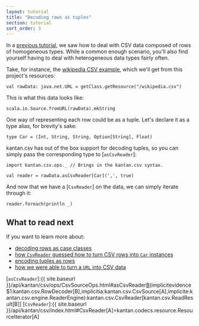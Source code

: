 ```yaml
---
layout: tutorial
title: "Decoding rows as tuples"
section: tutorial
sort_order: 3
---
```


In a [previous tutorial](rows_as_collections.html), we saw how to deal with CSV data composed of rows of homogeneous
types. While a common enough scenario, you'll also find yourself having to deal with heterogeneous data types fairly
often.

Take, for instance, the [wikipedia CSV example](https://en.wikipedia.org/wiki/Comma-separated_values#Example), which
we'll get from this project's resources:

```tut:silent
val rawData: java.net.URL = getClass.getResource("/wikipedia.csv")
```

This is what this data looks like:

```tut
scala.io.Source.fromURL(rawData).mkString
```

One way of representing each row could be as a tuple. Let's declare it as a type alias, for brevity's sake:

```tut:silent
type Car = (Int, String, String, Option[String], Float)
```

kantan.csv has out of the box support for decoding tuples, so you can simply pass the corresponding type to
[`asCsvReader`]:

```tut:silent
import kantan.csv.ops._ // Brings in the kantan.csv syntax.

val reader = rawData.asCsvReader[Car](',', true)
```

And now that we have a [`CsvReader`] on the data, we can simply iterate through it:

```tut
reader.foreach(println _)
```

## What to read next
If you want to learn more about:

* [decoding rows as case classes](rows_as_case_classes.html)
* [how `CsvReader` guessed how to turn CSV rows into `Car` instances](rows_as_arbitrary_types.html)
* [encoding tuples as rows](collections_as_rows.html)
* [how we were able to turn a `URL` into CSV data](csv_sources.html)


[`asCsvReader`]:{{ site.baseurl }}/api/kantan/csv/ops/CsvSourceOps.html#asCsvReader[B](sep:Char,header:Boolean)(implicitevidence$1:kantan.csv.RowDecoder[B],implicitia:kantan.csv.CsvSource[A],implicite:kantan.csv.engine.ReaderEngine):kantan.csv.CsvReader[kantan.csv.ReadResult[B]]
[`CsvReader`]:{{ site.baseurl }}/api/kantan/csv/index.html#CsvReader[A]=kantan.codecs.resource.ResourceIterator[A]
